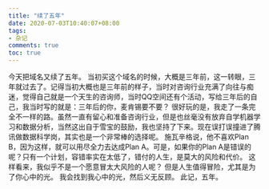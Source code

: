 ```yaml
---
title: "续了五年"
date: 2020-07-03T10:40:07+08:00
tags: 
- 杂记
comments: true
toc: true
---
```


今天把域名又续了五年。
当初买这个域名的时候，大概是三年前，这一转眼，三年就过去了。记得当初大概也是三年前的样子，当时对咨询行业充满了向往与痴迷，觉得自己就是一个天生的咨询师，当时QQ空间还有个活动，写给三年后的自己，我当时写的就是：三年后的你，麦肯锡要不要？
很好玩的是，我走了一条完全不一样的路。虽然一直有留心和准备咨询行业，但是也丝毫没有放弃自学机器学习和数据分析，当然这出自于雪宝的鼓励，我也坚持了下来。现在误打误撞进了腾讯做数据科学岗，其实也是一个非常棒的选择呢。
施瓦辛格说，他不喜欢Plan B，因为这样，就可以用尽全力去达成Plan A。可是，如果你的Plan A是错误的呢？只有一个计划，容错率实在太低了，错付的人生，是莫大的风险和代价。
这样看来，我似乎不是一个愿意冒太大风险的人呢？
但是人生值得冒险，尤其是为了你心中的光。
我会找到我心中的光，然后义无反顾。
此记，五年。